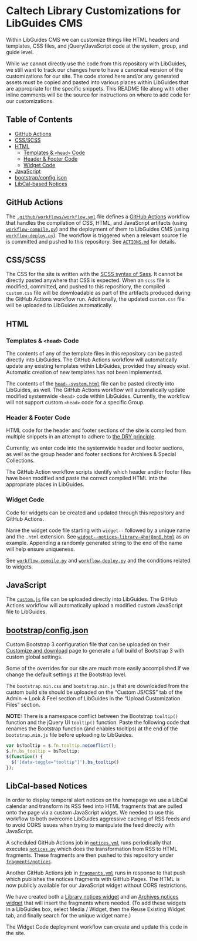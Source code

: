 # Caltech Library Customizations for LibGuides CMS

Within LibGuides CMS we can customize things like HTML headers and templates, CSS files, and jQuery/JavaScript code at the system, group, and guide level.

While we cannot directly use the code from this repository with LibGuides, we still want to track our changes here to have a canonical version of the customizations for our site. The code stored here and/or any generated assets must be copied and pasted into various places within LibGuides that are appropriate for the specific snippets. This README file along with other inline comments will be the source for instructions on where to add code for our customizations.

## Table of Contents

- [GitHub Actions](#github-actions)
- [CSS/SCSS](#cssscss)
- [HTML](#html)
  - [Templates & `<head>` Code](#templates--head-code)
  - [Header & Footer Code](#header--footer-code)
  - [Widget Code](#widget-code)
- [JavaScript](#javascript)
- [bootstrap/config.json](#bootstrapconfigjson)
- [LibCal-based Notices](#libcal-based-notices)

## GitHub Actions

The [`.github/workflows/workflow.yml`](https://github.com/caltechlibrary/libguine/blob/main/.github/workflows/workflow.yml) file defines a [GitHub Actions](https://docs.github.com/en/actions/quickstart) workflow that handles the compilation of CSS, HTML, and JavaScript artifacts (using [`workflow-compile.py`](https://github.com/caltechlibrary/libguine/blob/main/workflow-compile.py)) and the deployment of them to LibGuides CMS (using [`workflow-deploy.py`](https://github.com/caltechlibrary/libguine/blob/main/workflow-deploy.py)). The workflow is triggered when a relevant source file is committed and pushed to this repository. See [`ACTIONS.md`](https://github.com/caltechlibrary/libguine/blob/main/ACTIONS.md) for details.

## CSS/SCSS

The CSS for the site is written with the [SCSS syntax of Sass](https://sass-lang.com/documentation/syntax#scss). It cannot be directly pasted anywhere that CSS is expected. When an `scss` file is modified, committed, and pushed to this repositiory, the compiled `custom.css` file will be downloadable as part of the artifacts produced during the GitHub Actions workflow run. Additionally, the updated `custom.css` file will be uploaded to LibGuides automatically.

## HTML

### Templates & `<head>` Code

The contents of any of the template files in this repository can be pasted directly into LibGuides. The GitHub Actions workflow will automatically update any existing templates within LibGuides, provided they already exist. Automatic creation of new templates has not been implemented.

The contents of the [`head--system.html`](https://github.com/caltechlibrary/libguine/blob/main/head--system.html) file can be pasted directly into LibGuides, as well. The GitHub Actions workflow will automatically update modified systemwide `<head>` code within LibGuides. Currently, the workflow will not support custom `<head>` code for a specific Group.

### Header & Footer Code

HTML code for the header and footer sections of the site is compiled from multiple snippets in an attempt to adhere to [the DRY principle](https://en.wikipedia.org/wiki/Don't_repeat_yourself).

Currently, we enter code into the systemwide header and footer sections, as well as the group header and footer sections for Archives & Special Collections.

The GitHub Action workflow scripts identify which header and/or footer files have been modified and paste the correct compiled HTML into the appropriate places in LibGuides.

### Widget Code

Code for widgets can be created and updated through this repository and GitHub Actions.

Name the widget code file starting with `widget--` followed by a unique name and the `.html` extension. See [`widget--notices-library-4hoj8pnB.html`](https://github.com/caltechlibrary/libguine/blob/main/widget--notices-library-4hoj8pnB.html) as an example. Appending a randomly generated string to the end of the name will help ensure uniqueness.

See [`workflow-compile.py`](https://github.com/caltechlibrary/libguine/blob/main/workflow-compile.py) and [`workflow-deploy.py`](https://github.com/caltechlibrary/libguine/blob/main/workflow-deploy.py) and the conditions related to widgets.

## JavaScript

The [`custom.js`](https://github.com/caltechlibrary/libguine/blob/main/custom.js) file can be uploaded directly into LibGuides. The GitHub Actions workflow will automatically upload a modified custom JavaScript file to LibGuides.

## [bootstrap/config.json](https://github.com/caltechlibrary/libguine/blob/main/bootstrap/config.json)

Custom Bootstrap 3 configuration file that can be uploaded on their [Customize and download](https://getbootstrap.com/docs/3.4/customize/) page to generate a full build of Bootstrap 3 with custom global settings.

Some of the overrides for our site are much more easily accomplished if we change the default settings at the Bootstrap level.

The `bootstrap.min.css` and `bootstrap.min.js` that are downloaded from the custom build site should be uploaded on the “Custom JS/CSS” tab of the Admin ➜ Look & Feel section of LibGuides in the “Upload Customization Files” section.

**NOTE:** There is a namespace conflict between the Bootstrap `tooltip()` function and the jQuery UI `tooltip()` function. Paste the following code that renames the Bootstrap function (and enables tooltips) at the end of the `bootstrap.min.js` file before uploading to LibGuides.

```javascript
var bsTooltip = $.fn.tooltip.noConflict();
$.fn.bs_tooltip = bsTooltip;
$(function() {
  $('[data-toggle="tooltip"]').bs_tooltip()
});
```

## LibCal-based Notices

In order to display temporal alert notices on the homepage we use a LibCal calendar and transform its RSS feed into HTML fragments that are pulled onto the page via a custom JavaScript widget. We needed to use this workflow to both overcome LibGuides aggressive caching of RSS feeds and to avoid CORS issues when trying to manipulate the feed directly with JavaScript.

A scheduled GitHub Actions job in [`notices.yml`](https://github.com/caltechlibrary/libguine/blob/main/.github/workflows/notices.yml) runs periodically that executes [`notices.py`](https://github.com/caltechlibrary/libguine/blob/main/.github/workflows/notices.py) which does the transformation from RSS to HTML fragments. These fragments are then pushed to this repository under [`fragments/notices`](https://github.com/caltechlibrary/libguine/tree/main/fragments/notices).

Another GitHub Actions job in [`fragments.yml`](https://github.com/caltechlibrary/libguine/blob/main/.github/workflows/fragments.yml) runs in response to that push which publishes the notices fragments with GitHub Pages. The HTML is now publicly available for our JavaScript widget without CORS restrictions.

We have created both a [Library notices widget](https://github.com/caltechlibrary/libguine/blob/main/widget--notices-library-4hoj8pnB.html) and an [Archives notices widget](https://github.com/caltechlibrary/libguine/blob/main/widget--notices-archives-YwAWE98Z.html) that will insert the fragments where needed. (To add these widgets in a LibGuides box, select Media / Widget, then the Reuse Existing Widget tab, and finally search for the unique widget name.)

The Widget Code deployment workflow can create and update this code in the site.
